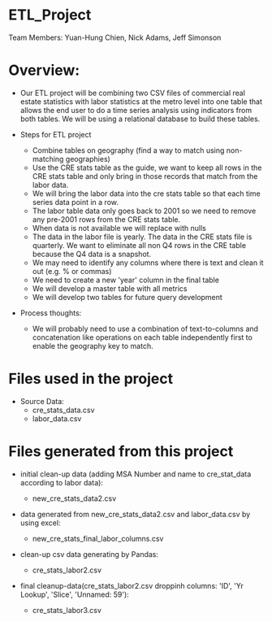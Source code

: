 # ETL_Project

Team Members: Yuan-Hung Chien, Nick Adams, Jeff Simonson

# Overview:

  * Our ETL project will be combining two CSV files of commercial real estate statistics with labor statistics at the metro level into one table that allows the end user to do a time series analysis using indicators from both tables. We will be using a relational database to build these tables.

  * Steps for ETL project
    * Combine tables on geography (find a way to match using non-matching geographies)
    * Use the CRE stats table as the guide, we want to keep all rows in the CRE stats table and only bring in those records that match from the labor data.
    * We will bring the labor data into the cre stats table so that each time series data point in a row.
    * The labor table data only goes back to 2001 so we need to remove any pre-2001 rows from the CRE stats table.
    * When data is not available we will replace with nulls
    * The data in the labor file is yearly. The data in the CRE stats file is quarterly. We want to eliminate all non Q4 rows in the CRE table because the Q4 data is a snapshot.
    * We may need to identify any columns where there is text and clean it out (e.g. % or commas)
    * We need to create a new 'year' column in the final table
    * We will develop a master table with all metrics
    * We will develop two tables for future query development

  * Process thoughts:
    * We will probably need to use a combination of text-to-columns and concatenation like operations on each table independently first to enable the geography key to match.

# Files used in the project
* Source Data:
  * cre_stats_data.csv
  * labor_data.csv

# Files generated from this project
* initial clean-up data (adding MSA Number and name to cre_stat_data according to labor data):
  * new_cre_stats_data2.csv

* data generated from new_cre_stats_data2.csv and labor_data.csv by using excel:
  * new_cre_stats_final_labor_columns.csv

* clean-up csv data generating by Pandas:
  * cre_stats_labor2.csv

* final cleanup-data(cre_stats_labor2.csv droppinh columns: 'ID', 'Yr Lookup', 'Slice', 'Unnamed: 59'):
  * cre_stats_labor3.csv
